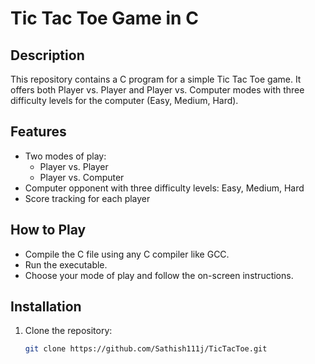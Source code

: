 # Tic Tac Toe Game in C

## Description
This repository contains a C program for a simple Tic Tac Toe game. It offers both Player vs. Player and Player vs. Computer modes with three difficulty levels for the computer (Easy, Medium, Hard).

## Features
- Two modes of play:
  - Player vs. Player
  - Player vs. Computer
- Computer opponent with three difficulty levels: Easy, Medium, Hard
- Score tracking for each player

## How to Play
- Compile the C file using any C compiler like GCC.
- Run the executable.
- Choose your mode of play and follow the on-screen instructions.

## Installation
1. Clone the repository:
   ```bash
   git clone https://github.com/Sathish111j/TicTacToe.git

